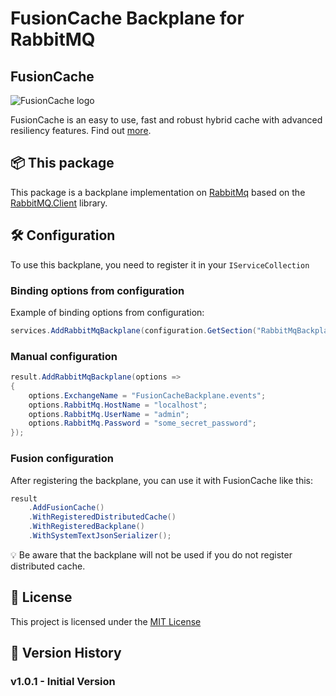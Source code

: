 ﻿# FusionCache Backplane for RabbitMQ

## FusionCache 
![FusionCache logo](https://raw.githubusercontent.com/ZiggyCreatures/FusionCache/main/docs/logo-256x256.png)


FusionCache is an easy to use, fast and robust hybrid cache with advanced resiliency features.
Find out [more](https://github.com/ZiggyCreatures/FusionCache).

## 📦 This package

This package is a backplane implementation on [RabbitMq](http://rabbitmq.com/) 
based on the [RabbitMQ.Client](https://github.com/rabbitmq/rabbitmq-dotnet-client) library.

## 🛠️ Configuration
To use this backplane, you need to register it in your `IServiceCollection`

### Binding options from configuration

Example of binding options from configuration:

```csharp
services.AddRabbitMqBackplane(configuration.GetSection("RabbitMqBackplane").Bind)
```

### Manual configuration

```csharp
result.AddRabbitMqBackplane(options =>
{
    options.ExchangeName = "FusionCacheBackplane.events";
    options.RabbitMq.HostName = "localhost";
    options.RabbitMq.UserName = "admin";
    options.RabbitMq.Password = "some_secret_password";
});
```

### Fusion configuration

After registering the backplane, you can use it with FusionCache like this:

```csharp
result
    .AddFusionCache()
    .WithRegisteredDistributedCache()
    .WithRegisteredBackplane()
    .WithSystemTextJsonSerializer();
```

:bulb: Be aware that the backplane will not be used if you do not register distributed cache.

## 📝 License
This project is licensed under the [MIT License](https://github.com/rutkowskit/VRT.FusionCache.Backplane.RabbitMq/blob/master/LICENSE.txt)


## 📜 Version History

### v1.0.1 - Initial Version
